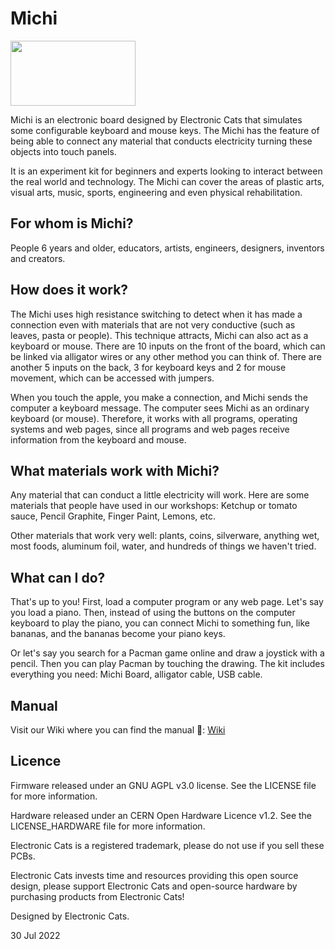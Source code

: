# Michi

<a href="https://electroniccats.com/store/michi/">
  <img src="https://electroniccats.com/wp-content/uploads/badge_store.png" width="200" height="104" />
</a>


  Michi is an electronic board designed by Electronic Cats that simulates some configurable keyboard and mouse keys.  The Michi has the feature of being able to connect any material that conducts electricity turning these objects into touch panels. 

  It is an experiment kit for beginners and experts looking to interact between the real world and technology. The Michi can cover the areas of plastic arts, visual arts, music, sports, engineering and even physical rehabilitation.

## For whom is Michi? 

  People 6 years and older, educators, artists, engineers, designers, inventors and creators. 

## How does it work?

  The Michi uses high resistance switching to detect when it has made a connection even with materials that are not very conductive (such as leaves, pasta or people). This technique attracts, Michi can also act as a keyboard or mouse. There are 10 inputs on the front of the board, which can be linked via alligator wires or any other method you can think of. There are another 5 inputs on the back, 3 for keyboard keys and 2 for mouse movement, which can be accessed with jumpers.

  When you touch the apple, you make a connection, and Michi sends the computer a keyboard message. The computer sees Michi as an ordinary keyboard (or mouse). Therefore, it works with all programs, operating systems and web pages, since all programs and web pages receive information from the keyboard and mouse.

## What materials work with Michi?

  Any material that can conduct a little electricity will work. Here are some materials that people have used in our workshops: Ketchup or tomato sauce, Pencil Graphite, Finger Paint, Lemons, etc.

  Other materials that work very well: plants, coins, silverware, anything wet, most foods, aluminum foil, water, and hundreds of things we haven't tried.

## What can I do?

  That's up to you! First, load a computer program or any web page. Let's say you load a piano. Then, instead of using the buttons on the computer keyboard to play the piano, you can connect Michi to something fun, like bananas, and the bananas become your piano keys. 

  Or let's say you search for a Pacman game online and draw a joystick with a pencil. Then you can play Pacman by touching the drawing. 
  The kit includes everything you need: Michi Board, alligator cable, USB cable.

  
## Manual

Visit our Wiki where you can find the manual 📖: [Wiki](https://github.com/ElectronicCats/michi/wiki)

## Licence

Firmware released under an GNU AGPL v3.0 license. See the LICENSE file for more information.

Hardware released under an CERN Open Hardware Licence v1.2. See the LICENSE_HARDWARE file for more information.

Electronic Cats is a registered trademark, please do not use if you sell these PCBs.

Electronic Cats invests time and resources providing this open source design, please support Electronic Cats and open-source hardware by purchasing products from Electronic Cats!

Designed by Electronic Cats.

30 Jul 2022
